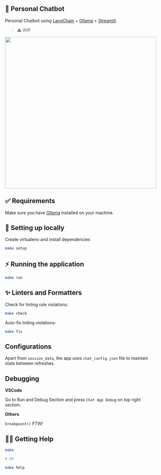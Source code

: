 ## 💬 Personal Chatbot

Personal Chatbot using [LangChain](https://python.langchain.com/docs/introduction/) + [Ollama](https://ollama.com/download) + [Streamlit](https://docs.streamlit.io/).

> ⚠️ WIP

<img src="https://i.imgur.com/JeKhNgh.gif" width=500/>


## ✅ Requirements

Make sure you have [Ollama](https://ollama.com/download) installed on your machine.

## 🔨 Setting up locally

Create virtualenv and install dependencies

```sh
make setup
```

## ⚡️ Running the application

```sh
make run
```

## ✨ Linters and Formatters

Check for linting rule violations:

```sh
make check
```

Auto-fix linting violations:

```sh
make fix
```

## Configurations

Apart from `session_data`, the app uses `chat_config.json` file to maintain state between refreshes.


## Debugging

**VSCode**

Go to Run and Debug Section and press `Chat App Debug` on top right section.

**Others**

`breakpoint()`  FTW!

## 🤸‍♀️ Getting Help

```sh
make

# OR

make help
```
